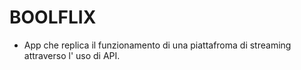 # BOOLFLIX  

- App che replica il funzionamento di una piattafroma di streaming attraverso l' uso di API.



